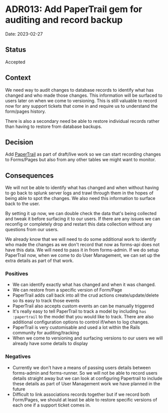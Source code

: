 # ADR013: Add PaperTrail gem for auditing and record backup

Date: 2023-02-27

## Status

Accepted

## Context

We need way to audit changes to database records to identify what has changed and who made those changes. This information
will be surfaced to users later on when we come to versioning. This is still valuable to record now for any support tickets
that come in and require us to understand the form/pages history.

There is also a secondary need be able to restore individual records rather than having to restore from database backups.

## Decision

Add [PaperTrail](https://github.com/paper-trail-gem/paper_trail) as part of draft/live work so we can start recording 
changes to Forms/Pages but also from any other tables we might want to monitor.

## Consequences

We will not be able to identify what has changed and when without having to go back to splunk server logs and trawl 
through them in the hopes of being able to spot the changes. We also need this information to surface back to the user.

By setting it up now, we can double check the data that's being collected and tweak it before surfacing it to our users. 
If there are any issues we can reconfig or completely drop and restart this data collection without any questions from our users.

We already know that we will need to do some additional work to identify who made the changes as we don't record that now as 
forms-api does not have this data. We will need to pass it in from forms-admin. If we do setup PaperTrail now, when we 
come to do User Management, we can set up the extra details as part of that work.

### Positives

- We can identify exactly what has changed and when it was changed.
- We can restore from a specific version of Form/Page
- PaperTrail adds call back into all the crud actions create/update/delete so its easy to track those events
- PaperTrail also accepts custom events an can be manually triggered
- It's really easy to tell PaperTrail to track a model by including `has :papertrail` to the model that you would like to
  track. There are also additional configuration options to control if/when to log changes.
- PaperTrail is very customisable and used a lot within the Rails community for auditing/tracking 
- When we come to versioning and surfacing versions to our users we will already have some details to display

### Negatives
- Currently we don't have a means of passing users details between forms-admin and forms-runner. So we will not be able 
  to record users details straight away but we can look at configuring Papertrail to include these details as part of 
  User Management work we have planned in the future
- Difficult to link associations records together but if we record both Form/Pages, we should at least be able to restore 
  specific versions of each one if a support ticket comes in.

